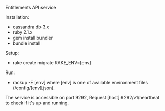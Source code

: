 
Entitlements API service

Installation:
- cassandra db 3.x
- ruby 2.1.x
- gem install bundler
- bundle install

Setup:
- rake create migrate RAKE_ENV=[env]

Run:
- rackup -E [env]
where [env] is one of available environment files (/config/[env].json).

The service is accessible on port 9292,
Request [host]:9292/v1/heartbeat to check if it's up and running.